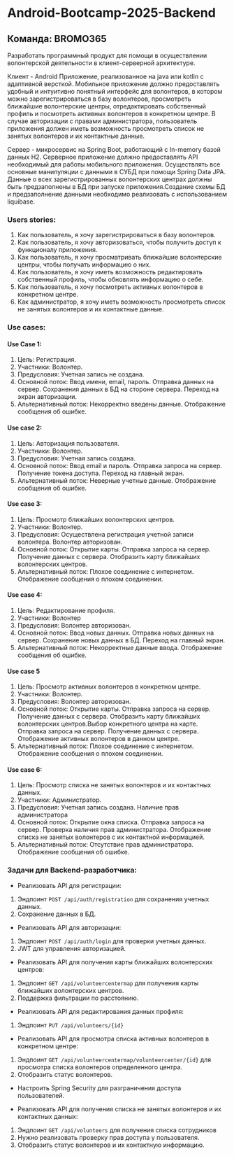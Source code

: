 # Android-Bootcamp-2025-Backend
## Команда: BROMO365

Разработать программный продукт для помощи в осуществлении волонтерской деятельности в клиент-серверной архитектуре.

Клиент - Android Приложение, реализованное на java или kotlin с адаптивной версткой.
Мобильное приложение должно предоставлять удобный и интуитивно понятный интерфейс для волонтеров, в котором можно зарегистрироваться в базу волонтеров, просмотреть ближайшие волонтерские центры, отредактировать собственный профиль и посмотреть активных волонтеров в конкретном центре. В случае авторизации с правами администратора, пользователь приложения должен иметь возможность просмотреть список не занятых волонтеров и их контактные данные.

Сервер - микросервис на Spring Boot, работающий с In-memory базой данных H2.
Серверное приложение должно предоставлять API необходимый для работы мобильного приложения. Осуществлять все основные манипуляции с данными в СУБД при помощи Spring Data JPA. Данные о всех зарегистрированных волонтерских центрах должны быть предзаполнены в БД при запуске приложения.Создание схемы БД и предзаполнение данными необходимо реализовать с использованием liquibase.

### Users stories:
1. Как пользователь, я хочу зарегистрироваться в базу волонтеров.
2. Как пользователь, я хочу авторизоваться, чтобы получить доступ к функционалу приложения.
3. Как пользователь, я хочу просматривать ближайшие волонтерские центры, чтобы получать информацию о них.
4. Как пользователь, я хочу иметь возможность редактировать собственный профиль, чтобы обновлять информацию о себе.
5. Как пользователь, я хочу посмотреть активных волонтеров в конкретном центре.
6. Как администратор, я хочу иметь возможность просмотреть список не занятых волонтеров и их контактные данные.

### Use cases:
#### Use Case 1:
1. Цель: Регистрация.
2. Участники: Волонтер.
3. Предусловия: Учетная запись не создана.
4. Основной поток: Ввод имени, email, пароль. Отправка данных на сервер. Сохранения данных в БД на стороне сервера. Переход на экран авторизации.
5. Альтернативный поток: Некорректно введены данные. Отображение сообщения об ошибке.
#### Use case 2:
1. Цель: Авторизация пользователя.
2. Участники: Волонтер.
3. Предусловия: Учетная запись создана.
4. Основной поток: Ввод email и пароль. Отправка запроса на сервер. Получение токена доступа. Переход на главный экран.
5. Альтернативный поток: Неверные учетные данные. Отображение сообщения об ошибке.
#### Use case 3:
1. Цель: Просмотр ближайших волонтерских центров.
2. Участники: Волонтер.
3. Предусловия: Осуществлена регистрация учетной записи волонтера. Волонтер авторизован.
4. Основной поток: Открытие карты. Отправка запроса на сервер. Получение данных с сервера. Отобразить карту ближайших волонтерских центров.
5. Альтернативный поток: Плохое соединение с интернетом. Отображение сообщения о плохом соединении.
#### Use case 4:
1. Цель: Редактирование профиля.
2. Участники: Волонтер
3. Предусловия: Волонтер авторизован.
4. Основной поток: Ввод новых данных. Отправка новых данных на сервер. Сохранение новых данных в БД. Переход на главный экран.
5. Альтернативный поток: Некорректные данные ввода. Отображение сообщения об ошибке.
#### Use case 5
1. Цель: Просмотр активных волонтеров в конкретном центре.
2. Участники: Волонтер.
3. Предусловия: Волонтер авторизован.
4. Основной поток: Открытие карты. Отправка запроса на сервер. Получение данных с сервера. Отобразить карту ближайших волонтерских центров.Выбор конкретного центра на карте. Отправка запроса на сервер. Получение данных с сервера. Отображение активных волонтеров в данном центре.
5. Альтернативный поток: Плохое соединение с интернетом. Отображение сообщения о плохом соединении.
#### Use case 6:
1. Цель: Просмотр списка не занятых волонтеров и их контактных данных.
2. Участники: Администратор.
3. Предусловия: Учетная запись создана. Наличие прав администратора
4. Основной поток: Открытие окна списка. Отправка запроса на сервер. Проверка наличия прав администратора. Отображение списка не занятых волонтеров с их контактной информацией.
5. Альтернативный поток: Отсутствие прав администратора. Отображение сообщения об ошибке.
### Задачи для Backend-разработчика:
* Реализовать API для регистрации:
1. Эндпоинт `POST /api/auth/registration` для сохранения учетных данных.
2. Сохранение данных в БД.
* Реализовать API для авторизации:
1. Эндпоинт `POST /api/auth/login` для проверки учетных данных.
2. JWT для управления авторизацией.
* Реализовать API для получения карты ближайших волонтерских центров:
1. Эндпоинт `GET /api/volunteercentermap` для получения карты ближайших волонтерских центров.
2. Поддержка фильтрации по расстоянию.
*  Реализовать API для редактирования данных профиля:
1. Эндпоинт `PUT /api/volunteers/{id}` 
* Реализовать API для просмотра списка активных волонтеров в конкретном центре:
1. Эндпоинт `GET /api/volunteercentermap/volunteercenter/{id}` для просмотра списка волонтеров определенного центра.
2. Отобразить статус волонтеров.
* Настроить Spring Security для разграничения доступа пользователей.


* Реализовать API для получения списка не занятых волонтеров и их контактных данных:
1. Эндпоинт `GET /api/volunteers` для получения списка сотрудников
2. Нужно реализовать проверку прав доступа у пользователя.
3. Отобразить статус волонтеров и их контактную информацию.
